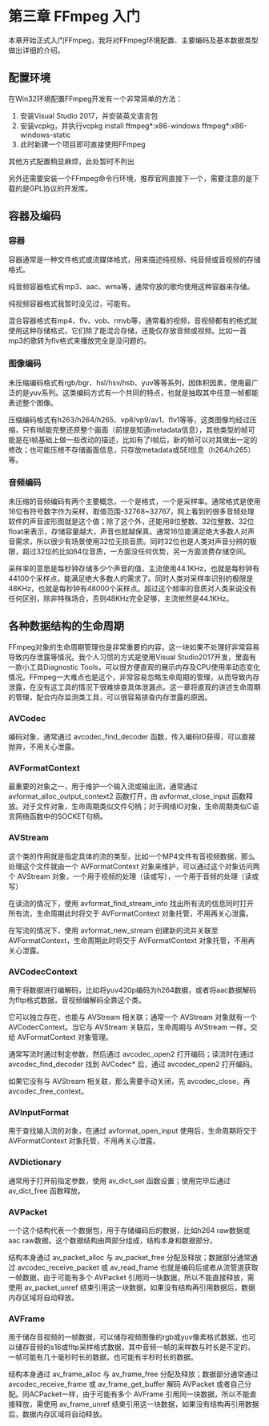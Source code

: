 # 第三章 FFmpeg 入门

本章开始正式入门FFmpeg，我将对FFmpeg环境配置、主要编码及基本数据类型做出详细的介绍。

## 配置环境

在Win32环境配置FFmpeg开发有一个非常简单的方法：

1. 安装Visual Studio 2017，并安装英文语言包
2. 安装vcpkg，并执行vcpkg install ffmpeg*:x86-windows ffmpeg*:x86-windows-static
3. 此时新建一个项目即可直接使用FFmpeg

其他方式配置稍显麻烦，此处暂时不列出

另外还需要安装一个FFmpeg命令行环境，推荐官网直接下一个，需要注意的是下载的是GPL协议的开发库。

## 容器及编码

### 容器

容器通常是一种文件格式或流媒体格式，用来描述纯视频、纯音频或音视频的存储格式。

纯音频容器格式有mp3、aac、wma等，通常你放的歌均使用这种容器来存储。

纯视频容器格式我暂时没见过，可能有。

混合容器格式有mp4、flv、vob、rmvb等，通常看的视频，音视频都有的格式就使用这种存储格式，它们除了能混合存储，还能仅存放音频或视频。比如一首mp3的歌转为flv格式来播放完全是没问题的。

### 图像编码

未压缩编码格式有rgb/bgr、hsl/hsv/hsb、yuv等等系列，因体积因素，使用最广泛的是yuv系列。这类编码方式有一个共同的特点，也就是抽取其中任意一帧都能表述整个图像。

压缩编码格式有h263/h264/h265、vp8/vp9/av1、flv1等等，这类图像均经过压缩，只有I帧能完整还原整个画面（前提是知道metadata信息），其他类型的帧可能是在I帧基础上做一些改动的描述，比如有了I帧后，新的帧可以对其做出一定的修改；也可能压根不存储画面信息，只存放metadata或SEI信息（h264/h265）等。

### 音频编码

未压缩的音频编码有两个主要概念，一个是格式，一个是采样率。通常格式是使用16位有符号数字作为采样，取值范围-32768~32767，网上看到的很多音频处理软件的声音波形图就是这个值；除了这个外，还能用8位整数、32位整数、32位float来表示，存储容量越大，声音也就越保真。通常16位能满足绝大多数人对声音需求，所以很少有场景使用32位无损音质。同时32位也是人类对声音分辨的极限，超过32位的比如64位音质，一方面没任何优势，另一方面浪费存储空间。

采样率的意思是每秒钟存储多少个声音的值，主流使用44.1KHz，也就是每秒钟有44100个采样点，能满足绝大多数人的需求了。同时人类对采样率识别的极限是48KHz，也就是每秒钟有48000个采样点。超过这个频率的音质对人类来说没有任何区别，除非特殊场合，否则48KHz完全足够，主流依然是44.1KHz。

## 各种数据结构的生命周期

FFmpeg对象的生命周期管理也是非常重要的内容，这一块如果不处理好非常容易导致内存泄露等情况。我个人习惯的方式是使用Visual Studio2017开发，里面有一款小工具Diagnostic Tools，可以很方便直观的展示内存及CPU使用率动态变化情况。FFmpeg一大难点也是这个，非常容易忽略生命周期的管理，从而导致内存泄露，在没有这工具的情况下很难排查具体泄漏点。这一章将直观的讲述生命周期的管理，配合内存监测类工具，可以很容易排查内存泄露的原因。

### AVCodec

编码对象，通常通过 avcodec_find_decoder 函数，传入编码ID获得，可以直接抛弃，不用关心泄露。

### AVFormatContext

最重要的对象之一，用于维护一个输入流或输出流，通常通过 avformat_alloc_output_context2 函数打开，由 avformat_close_input 函数释放。对于文件对象，生命周期类似文件句柄；对于网络IO对象，生命周期类似C语言网络函数中的SOCKET句柄。

### AVStream

这个类的作用就是指定具体的流的类型，比如一个MP4文件有音视频数据，那么处理这个文件就由一个 AVFormatContext 对象来维护，可以通过这个对象访问两个 AVStream 对象，一个用于视频的处理（读或写），一个用于音频的处理（读或写）

在读流的情况下，使用 avformat_find_stream_info 找出所有流的信息同时打开所有流，生命周期此时将交于 AVFormatContext 对象托管，不用再关心泄露。

在写流的情况下，使用 avformat_new_stream 创建新的流并关联至 AVFormatContext，生命周期此时将交于 AVFormatContext 对象托管，不用再关心泄露。

### AVCodecContext

用于将数据进行编解码，比如将yuv420p编码为h264数据，或者将aac数据解码为fltp格式数据，音视频编解码全靠这个类。

它可以独立存在，也能与 AVStream 相关联；通常一个 AVStream 对象就有一个 AVCodecContext。当它与 AVStream 关联后，生命周期与 AVStream 一样，交给 AVFormatContext 对象管理。

通常写流时通过制定参数，然后通过 avcodec_open2 打开编码；读流时在通过 avcodec_find_decoder 找到 AVCodec* 后，通过 avcodec_open2 打开编码。

如果它没有与 AVStream 相关联，那么需要手动关闭，先 avcodec_close，再 avcodec_free_context。

### AVInputFormat

用于查找输入流的对象，在通过 avformat_open_input 使用后，生命周期将交于 AVFormatContext 对象托管，不用再关心泄露。

### AVDictionary

通常用于打开前指定参数，使用 av_dict_set 函数设置；使用完毕后通过 av_dict_free 函数释放。

### AVPacket

一个这个结构代表一个数据包，用于存储编码后的数据，比如h264 raw数据或aac raw数据。这个数据结构由两部分组成，结构本身和数据部分。

结构本身通过 av_packet_alloc 与 av_packet_free 分配及释放；数据部分通常通过 avcodec_receive_packet 或 av_read_frame 也就是编码后或者从流管道获取一帧数据，由于可能有多个 AVPacket 引用同一块数据，所以不能直接释放，需使用 av_packet_unref 结束引用这一块数据，如果没有结构再引用数据后，数据内存区域将自动释放。

### AVFrame

用于储存音视频的一帧数据，可以储存视频图像的rgb或yuv像素格式数据，也可以储存音频的s16或fltp采样格式数据，其中音频一帧的采样数与时长是不定的，一帧可能有几十毫秒时长的数据，也可能有半秒时长的数据。

结构本身通过 av_frame_alloc 与 av_frame_free 分配及释放；数据部分通常通过 avcodec_receive_frame 或 av_frame_get_buffer 解码 AVPacket 或者自己分配。同ACPacket一样，由于可能有多个 AVFrame 引用同一块数据，所以不能直接释放，需使用 av_frame_unref 结束引用这一块数据，如果没有结构再引用数据后，数据内存区域将自动释放。
